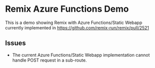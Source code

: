 # Remix Azure Functions Demo

This is a demo showing Remix with Azure Functions/Static Webapp currently implemented in https://github.com/remix-run/remix/pull/2521

## Issues

- The current Azure Functions/Static Webapp implementation cannot handle POST request in a sub-route.

